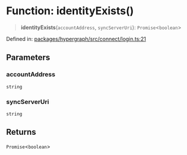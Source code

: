 # Function: identityExists()

> **identityExists**(`accountAddress`, `syncServerUri`): `Promise`\<`boolean`\>

Defined in: [packages/hypergraph/src/connect/login.ts:21](https://github.com/hashirpm/hypergraph/blob/ab4ea1cdb9430798142e0d735aac9d31c2cf0ae0/packages/hypergraph/src/connect/login.ts#L21)

## Parameters

### accountAddress

`string`

### syncServerUri

`string`

## Returns

`Promise`\<`boolean`\>

